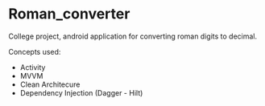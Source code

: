 # Roman_converter

College project, android application for converting roman digits to decimal.  


Concepts used:
- Activity
- MVVM
- Clean Architecure
- Dependency Injection (Dagger - Hilt)
